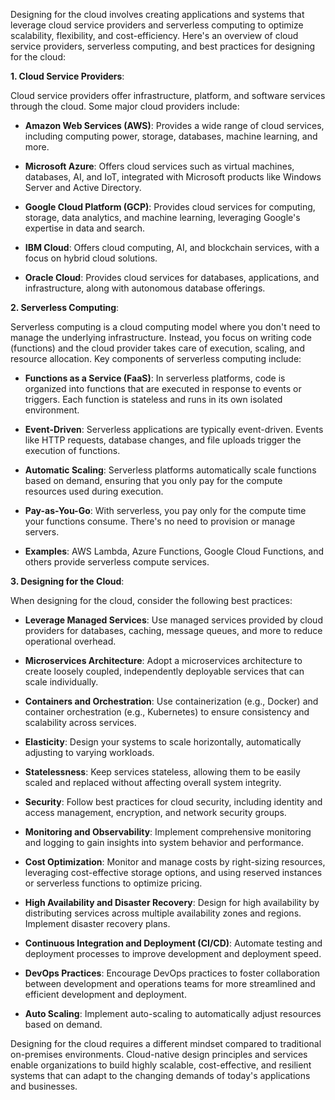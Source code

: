 Designing for the cloud involves creating applications and systems that leverage cloud service providers and serverless computing to optimize scalability, flexibility, and cost-efficiency. Here's an overview of cloud service providers, serverless computing, and best practices for designing for the cloud:

**1. Cloud Service Providers**:

Cloud service providers offer infrastructure, platform, and software services through the cloud. Some major cloud providers include:

- **Amazon Web Services (AWS)**: Provides a wide range of cloud services, including computing power, storage, databases, machine learning, and more.

- **Microsoft Azure**: Offers cloud services such as virtual machines, databases, AI, and IoT, integrated with Microsoft products like Windows Server and Active Directory.

- **Google Cloud Platform (GCP)**: Provides cloud services for computing, storage, data analytics, and machine learning, leveraging Google's expertise in data and search.

- **IBM Cloud**: Offers cloud computing, AI, and blockchain services, with a focus on hybrid cloud solutions.

- **Oracle Cloud**: Provides cloud services for databases, applications, and infrastructure, along with autonomous database offerings.

**2. Serverless Computing**:

Serverless computing is a cloud computing model where you don't need to manage the underlying infrastructure. Instead, you focus on writing code (functions) and the cloud provider takes care of execution, scaling, and resource allocation. Key components of serverless computing include:

- **Functions as a Service (FaaS)**: In serverless platforms, code is organized into functions that are executed in response to events or triggers. Each function is stateless and runs in its own isolated environment.

- **Event-Driven**: Serverless applications are typically event-driven. Events like HTTP requests, database changes, and file uploads trigger the execution of functions.

- **Automatic Scaling**: Serverless platforms automatically scale functions based on demand, ensuring that you only pay for the compute resources used during execution.

- **Pay-as-You-Go**: With serverless, you pay only for the compute time your functions consume. There's no need to provision or manage servers.

- **Examples**: AWS Lambda, Azure Functions, Google Cloud Functions, and others provide serverless compute services.

**3. Designing for the Cloud**:

When designing for the cloud, consider the following best practices:

- **Leverage Managed Services**: Use managed services provided by cloud providers for databases, caching, message queues, and more to reduce operational overhead.

- **Microservices Architecture**: Adopt a microservices architecture to create loosely coupled, independently deployable services that can scale individually.

- **Containers and Orchestration**: Use containerization (e.g., Docker) and container orchestration (e.g., Kubernetes) to ensure consistency and scalability across services.

- **Elasticity**: Design your systems to scale horizontally, automatically adjusting to varying workloads.

- **Statelessness**: Keep services stateless, allowing them to be easily scaled and replaced without affecting overall system integrity.

- **Security**: Follow best practices for cloud security, including identity and access management, encryption, and network security groups.

- **Monitoring and Observability**: Implement comprehensive monitoring and logging to gain insights into system behavior and performance.

- **Cost Optimization**: Monitor and manage costs by right-sizing resources, leveraging cost-effective storage options, and using reserved instances or serverless functions to optimize pricing.

- **High Availability and Disaster Recovery**: Design for high availability by distributing services across multiple availability zones and regions. Implement disaster recovery plans.

- **Continuous Integration and Deployment (CI/CD)**: Automate testing and deployment processes to improve development and deployment speed.

- **DevOps Practices**: Encourage DevOps practices to foster collaboration between development and operations teams for more streamlined and efficient development and deployment.

- **Auto Scaling**: Implement auto-scaling to automatically adjust resources based on demand.

Designing for the cloud requires a different mindset compared to traditional on-premises environments. Cloud-native design principles and services enable organizations to build highly scalable, cost-effective, and resilient systems that can adapt to the changing demands of today's applications and businesses.
